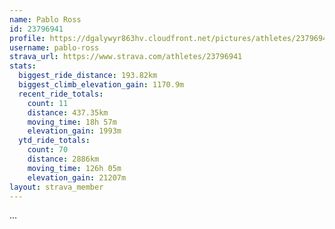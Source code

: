 ```yaml
---
name: Pablo Ross
id: 23796941
profile: https://dgalywyr863hv.cloudfront.net/pictures/athletes/23796941/14615399/1/large.jpg
username: pablo-ross
strava_url: https://www.strava.com/athletes/23796941
stats:
  biggest_ride_distance: 193.82km
  biggest_climb_elevation_gain: 1170.9m
  recent_ride_totals:
    count: 11
    distance: 437.35km
    moving_time: 18h 57m
    elevation_gain: 1993m
  ytd_ride_totals:
    count: 70
    distance: 2886km
    moving_time: 126h 05m
    elevation_gain: 21207m
layout: strava_member
--- 
```

...
